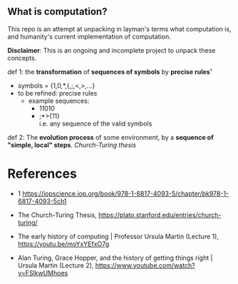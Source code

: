 ## What is computation?

This repo is an attempt at unpacking in layman's terms what computation is, and humanity's current implementation of computation.

**Disclaimer**: This is an ongoing and incomplete project to unpack these concepts.

def 1: the **transformation** of **sequences of symbols** by **precise rules**¹

* symbols = {1,0,\*,{,;,<,>,...}
* to be refined: precise rules
  * example sequences:
    * 11010
    * ;\*>{11}  
      i.e. any sequence of the valid symbols

def 2: The **evolution process** of some environment, by a **sequence of "simple, local" steps**. _Church-Turing thesis_
  
# References

* 1 https://iopscience.iop.org/book/978-1-6817-4093-5/chapter/bk978-1-6817-4093-5ch1

* The Church-Turing Thesis, https://plato.stanford.edu/entries/church-turing/

* The early history of computing | Professor Ursula Martin (Lecture 1), https://youtu.be/moYxYEfxO7g

* Alan Turing, Grace Hopper, and the history of getting things right | Ursula Martin (Lecture 2), https://www.youtube.com/watch?v=FSlkwUMhoes



